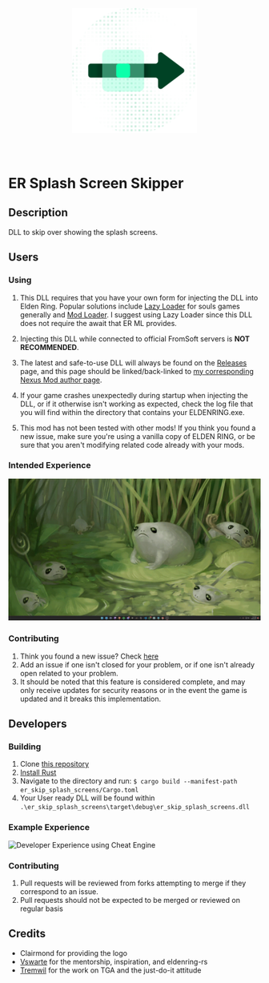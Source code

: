 <p align="center" style="margin-bottom: 5rem">
  <a href="./readme.md">
    <img alt="Elden Ring Splash Screen Skipper Logo" src="./logo.svg" alt="ER Skip Startup Cutscenes Logo" width="250">
    
  </a>
</p>

# ER Splash Screen Skipper

## Description
DLL to skip over showing the splash screens.

## Users

### Using
1. This DLL requires that you have your own form for injecting the DLL into Elden Ring. Popular solutions include [Lazy Loader](https://www.nexusmods.com/darksouls3/mods/677) for souls games generally and [Mod Loader](https://github.com/techiew/EldenRingModLoader). I suggest using Lazy Loader since this DLL does not require the await that ER ML provides.

1. Injecting this DLL while connected to official FromSoft servers is **NOT RECOMMENDED**.

1. The latest and safe-to-use DLL will always be found on the [Releases](/releases) page, and this page should be linked/back-linked to [my corresponding Nexus Mod author page](https://next.nexusmods.com/profile/xenos76/mods).

1. If your game crashes unexpectedly during startup when injecting the DLL, or if it otherwise isn't working as expected, check the log file that you will find within the directory that contains your ELDENRING.exe.

1. This mod has not been tested with other mods! If you think you found a new issue, make sure you're using a vanilla copy of ELDEN RING, or be sure that you aren't modifying related code already with your mods.

### Intended Experience
![User experience using Lazy Loader](/user.gif)

### Contributing
1. Think you found a new issue? Check [here](/issues?q=sort%3Aupdated-desc) 
1. Add an issue if one isn't closed for your problem, or if one isn't already open related to your problem.
1. It should be noted that this feature is considered complete, and may only receive updates for security reasons or in the event the game is updated and it breaks this implementation.

## Developers

### Building
1. Clone [this repository](/)
1. [Install Rust](https://rust-lang.github.io/rustup/installation/index.html)
1. Navigate to the directory and run: `$ cargo build --manifest-path er_skip_splash_screens/Cargo.toml`
1. Your User ready DLL will be found within `.\er_skip_splash_screens\target\debug\er_skip_splash_screens.dll`

### Example Experience
![Developer Experience using Cheat Engine](/dev.gif)

### Contributing
1. Pull requests will be reviewed from forks attempting to merge if they correspond to an issue.
1. Pull requests should not be expected to be merged or reviewed on regular basis

## Credits
* Clairmond for providing the logo
* [Vswarte](https://github.com/vswarte) for the mentorship, inspiration, and eldenring-rs
* [Tremwil](https://github.com/tremwil) for the work on TGA and the just-do-it attitude